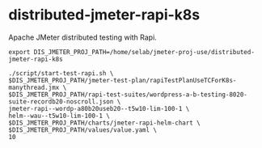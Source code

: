 # distributed-jmeter-rapi-k8s

Apache JMeter distributed testing with Rapi.

```
export DIS_JMETER_PROJ_PATH=/home/selab/jmeter-proj-use/distributed-jmeter-rapi-k8s

./script/start-test-rapi.sh \
$DIS_JMETER_PROJ_PATH/jmeter-test-plan/rapiTestPlanUseTCForK8s-manythread.jmx \
$DIS_JMETER_PROJ_PATH/rapi-test-suites/wordpress-a-b-testing-8020-suite-recordb20-noscroll.json \
jmeter-rapi--wordp-a80b20useb20--t5w10-lim-100-1 \
helm--wau--t5w10-lim-100-1 \
$DIS_JMETER_PROJ_PATH/charts/jmeter-rapi-helm-chart \
$DIS_JMETER_PROJ_PATH/values/value.yaml \
10

```